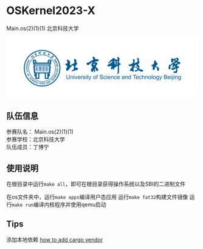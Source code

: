 # OSKernel2023-X

Main.os(2)(1)(1)  北京科技大学

![USTB](./doc/image/USTB.jpg)
## 队伍信息

参赛队名： Main.os(2)(1)(1)
<br>
参赛学校：北京科技大学
<br>
队伍成员：丁博宁

## 使用说明

在根目录中运行`make all`，即可在根目录获得操作系统以及SBI的二进制文件

在os文件夹中，运行`make apps`编译用户态应用
运行`make fat32`构建文件镜像
运行`make run`编译内核程序并使用qemu启动

## Tips
添加本地依赖
[how to add cargo vendor](https://fuchsia.googlesource.com/third_party/cargo-vendor/#:~:text=Simply%20run%20cargo%20vendor%20inside%20of%20any%20Cargo,which%20contains%20the%20source%20of%20all%20crates.io%20dependencies.)